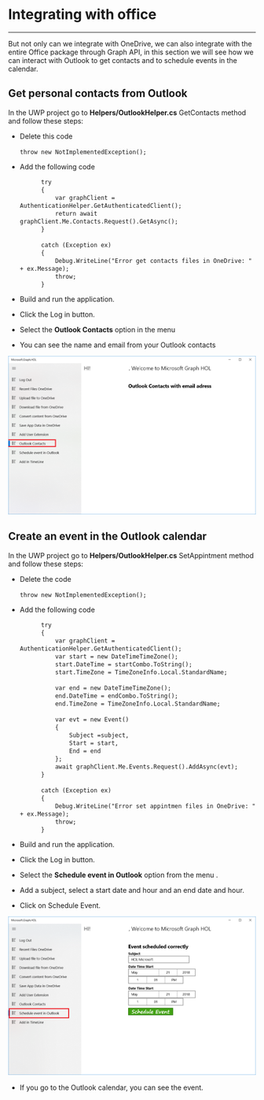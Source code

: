 # Integrating with office
----------

But not only can we integrate with OneDrive, we can also integrate with the entire Office package through Graph API, in this section we will see how we can interact with Outlook to get contacts and to schedule events in the calendar.

## Get personal contacts from Outlook

In the UWP project go to **Helpers/OutlookHelper.cs** GetContacts method and follow these steps:

- Delete this code

	`throw new NotImplementedException();`

- Add the following code

            try
            {
                var graphClient = AuthenticationHelper.GetAuthenticatedClient();
                return await graphClient.Me.Contacts.Request().GetAsync();
            }

            catch (Exception ex)
            {
                Debug.WriteLine("Error get contacts files in OneDrive: " + ex.Message);
                throw;
            }

- Build and run the application.

- Click the Log in button.

- Select the **Outlook Contacts** option in the menu

- You can see the name and email from your Outlook contacts

![alt text](../media/OutlookContacts.png) 

## Create an event in the Outlook calendar 

In the UWP project go to **Helpers/OutlookHelper.cs** SetAppintment method and follow these steps:

- Delete the code

	`throw new NotImplementedException();`

- Add the following code

            try
            {
                var graphClient = AuthenticationHelper.GetAuthenticatedClient();
                var start = new DateTimeTimeZone();
                start.DateTime = startCombo.ToString();
                start.TimeZone = TimeZoneInfo.Local.StandardName;

                var end = new DateTimeTimeZone();
                end.DateTime = endCombo.ToString();
                end.TimeZone = TimeZoneInfo.Local.StandardName;

                var evt = new Event()
                {
                    Subject =subject,
                    Start = start,
                    End = end
                };
                await graphClient.Me.Events.Request().AddAsync(evt);
            }

            catch (Exception ex)
            {
                Debug.WriteLine("Error set appintmen files in OneDrive: " + ex.Message);
                throw;
            }


- Build and run the application.

- Click the Log in button.

- Select the **Schedule event in Outlook** option from the menu
.
- Add a subject, select a start date and hour and an end date and hour.

- Click on Schedule Event.

![alt text](../media/EventCalendar.png) 

- If you go to the Outlook calendar, you can see the event.